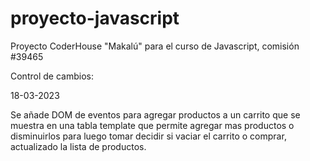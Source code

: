 # proyecto-javascript
Proyecto CoderHouse "Makalú" para el curso de Javascript, comisión #39465

Control de cambios:

18-03-2023 

Se añade DOM de eventos para agregar productos a un carrito que se muestra en una tabla template que permite agregar mas productos o disminuirlos para luego tomar decidir si vaciar el carrito o comprar, actualizado la lista de productos.
